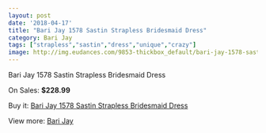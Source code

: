 ```yaml
---
layout: post
date: '2018-04-17'
title: "Bari Jay 1578 Sastin Strapless Bridesmaid Dress"
category: Bari Jay
tags: ["strapless","sastin","dress","unique","crazy"]
image: http://img.eudances.com/9853-thickbox_default/bari-jay-1578-sastin-strapless-bridesmaid-dress.jpg
---
```

Bari Jay 1578 Sastin Strapless Bridesmaid Dress

On Sales: **$228.99**
<a href="https://www.eudances.com/en/bari-jay/3232-bari-jay-1578-sastin-strapless-bridesmaid-dress.html"><amp-img layout="responsive" width="600" height="600" src="//img.eudances.com/9853-thickbox_default/bari-jay-1578-sastin-strapless-bridesmaid-dress.jpg" alt="Bari Jay 1578 Sastin Strapless Bridesmaid Dress 0" /></a>
<a href="https://www.eudances.com/en/bari-jay/3232-bari-jay-1578-sastin-strapless-bridesmaid-dress.html"><amp-img layout="responsive" width="600" height="600" src="//img.eudances.com/9855-thickbox_default/bari-jay-1578-sastin-strapless-bridesmaid-dress.jpg" alt="Bari Jay 1578 Sastin Strapless Bridesmaid Dress 1" /></a>
<a href="https://www.eudances.com/en/bari-jay/3232-bari-jay-1578-sastin-strapless-bridesmaid-dress.html"><amp-img layout="responsive" width="600" height="600" src="//img.eudances.com/9854-thickbox_default/bari-jay-1578-sastin-strapless-bridesmaid-dress.jpg" alt="Bari Jay 1578 Sastin Strapless Bridesmaid Dress 2" /></a>

Buy it: [Bari Jay 1578 Sastin Strapless Bridesmaid Dress](https://www.eudances.com/en/bari-jay/3232-bari-jay-1578-sastin-strapless-bridesmaid-dress.html "Bari Jay 1578 Sastin Strapless Bridesmaid Dress")

View more: [Bari Jay](https://www.eudances.com/en/56-bari-jay "Bari Jay")